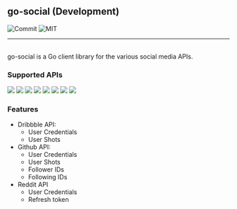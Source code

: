 ## go-social (Development)

![Commit](https://img.shields.io/github/last-commit/emrearmagan/go-social)
![MIT](https://img.shields.io/github/license/mashape/apistatus.svg)

----
<br>
go-social is a Go client library for the various social media APIs.

### Supported APIs 
<img src="https://img.shields.io/badge/-Twitter-FFFFFF?style=flat&logo=twitter"/>
<img src="https://img.shields.io/badge/-Dribbble-FFFFFF?style=flat&logo=dribbble"/>
<img src="https://img.shields.io/badge/-Github-FFFFFF?style=flat&logo=github&logoColor=black"/>
<img src="https://img.shields.io/badge/-Facebook-FFFFFF?style=flat&logo=facebook"/>
<img src="https://img.shields.io/badge/-Instagram-FFFFFF?style=flat&logo=instagram"/>
<img src="https://img.shields.io/badge/-Reddit-FFFFFF?style=flat&logo=reddit"/>
<img src="https://img.shields.io/badge/-Spotify-FFFFFF?style=flat&logo=spotify"/>
<img src="https://img.shields.io/badge/-Tumblr-FFFFFF?style=flat&logo=tumblr&logoColor=black"/>


### Features
- Dribbble API:
  - User Credentials
  - User Shots
- Github API:
    - User Credentials
    - User Shots
    - Follower IDs
    - Following IDs
- Reddit API
  - User Credentials
  - Refresh token
